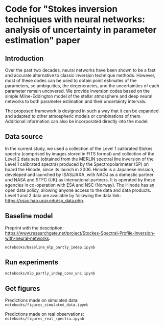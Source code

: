 # Code for "Stokes inversion techniques with neural networks: analysis of uncertainty in parameter estimation" paper

## Introduction

Over the past two decades, neural networks have been shown to be a fast and accurate alternative to classic inversion technique methods. However, most of these codes can be used to obtain point estimates of the parameters, so ambiguities, the degeneracies, and the uncertainties of each parameter remain uncovered.
We provide inversion codes based on the simple Milne-Eddington model of the stellar atmosphere and deep neural networks to both parameter estimation and their uncertainty intervals. 

The proposed framework is designed in such a way that it can be expanded and adapted to other atmospheric models or combinations of them. Additional information can also be incorporated directly into the model. 

## Data source
In the current study, we used a collection of the Level 1 calibrated Stokes spectra (comprised by images stored in FITS format) and collection of the Level 2 data sets (obtained from the MERLIN spectral line inversion of the Level 1 calibrated spectra) produced by the Spectropolarimeter (SP) on board the Hinode, since its launch in 2006. Hinode is a Japanese mission, developed and launched by ISAS/JAXA, with NAOJ as a domestic partner and NASA and STFC (UK) as international partners. It is operated by these agencies in co-operation with ESA and NSC (Norway). The Hinode has an open data policy, allowing anyone access to the data and data
products. Level 1 and 2 data are available by following the data link: https://csac.hao.ucar.edu/sp_data.php.


## Baseline model 

Preprint with the description: https://www.researchgate.net/project/Stockes-Spectral-Profile-Inversion-with-neural-networks.


`notebooks/baseline_mlp_partly_indep.ipynb`

## Run experiments
`notebooks/mlp_partly_indep_conv_unc.ipynb`

## Get figures

Predictions made on simulated data:
`notebooks/figures_simulated_data.ipynb`

Predictions made on real observations:
`notebooks/figures_real_spectra.ipynb`

